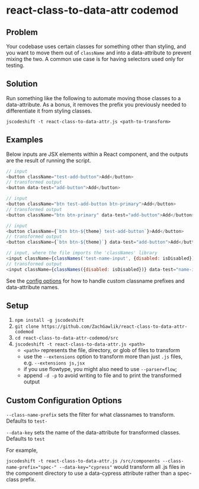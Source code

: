 # react-class-to-data-attr codemod

## Problem

Your codebase uses certain classes for something other than styling, and you want to move them out of `className` and into a data-attribute to prevent mixing the two. A common use case is for having selectors used only for testing.

## Solution

Run something like the following to automate moving those classes to a data-attribute. As a bonus, it removes the prefix you previously needed to differentiate it from styling classes.

`jscodeshift -t react-class-to-data-attr.js <path-to-transform>`

## Examples

Below inputs are JSX elements within a React component, and the outputs are the result of running the script.

```js
// input
<button className="test-add-button">Add</button>
// transformed output
<button data-test="add-button">Add</button>

// input
<button className="btn test-add-button btn-primary">Add</button>
// transformed output
<button className="btn btn-primary" data-test="add-button">Add</button>

// input
<button className={`btn btn-${theme} test-add-button`}>Add</button>
// transformed output
<button className={`btn btn-${theme}`} data-test="add-button">Add</button>

// input, where the file imports the 'classNames' library
<input className={classNames('test-name-input', {disabled: isDisabled})} />
// transformed output
<input className={classNames({disabled: isDisabled})} data-test="name-input" />
```

See the [config options](#custom-configuration-options) for how to handle custom classname prefixes and data-attribute names.

## Setup

1. `npm install -g jscodeshift`
1. `git clone https://github.com/ZachGawlik/react-class-to-data-attr-codemod`
1. `cd react-class-to-data-attr-codemod/src`
1. `jscodeshift -t react-class-to-data-attr.js <path>`
    * `<path>` represents the file, directory, or glob of files to transform
    * use the `--extensions` option to transform more than just `.js` files, e.g. `--extensions js,jsx`
    * if you use flowtype, you might also need to use `--parser=flow`;
    * append `-d -p` to avoid writing to file and to print the transformed output

## Custom Configuration Options

`--class-name-prefix` sets the filter for what classnames to transform. Defaults to `test-`

`--data-key` sets the name of the data-attribute for transformed classes. Defaults to `test`

For example,

 `jscodeshift -t react-class-to-data-attr.js /src/components --class-name-prefix="spec-" --data-key="cypress"` would transform all .js files in the component directory to use a data-cypress attribute rather than a spec- class prefix.

